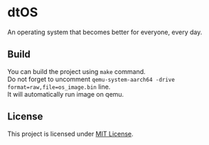 # dtOS
An operating system that becomes better for everyone, every day.

## Build
You can build the project using `make` command.  
Do not forget to uncomment `qemu-system-aarch64 -drive format=raw,file=os_image.bin` line.  
It will automatically run image on qemu.

## License
This project is licensed under [MIT License](LICENSE).
